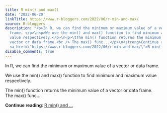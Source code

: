 ```yaml
---
title: R min() and max()
date: '2022-06-20'
linkTitle: https://www.r-bloggers.com/2022/06/r-min-and-max/
source: R-bloggers
description: "<p>In R, we can find the minimum or maximum value of a vector or data
  frame. </p>\n<p>We use the min() and max() function to find minimum and maximum
  value respectively.</p>\n<p>\tThe min() function returns the minimum value of a
  vector or data frame.<br /> The max() func...</p>\n<strong>Continue reading</strong>:
  <a href=\"https://www.r-bloggers.com/2022/06/r-min-and-max/\">R min() and ..."
disable_comments: true
---
```

<p>In R, we can find the minimum or maximum value of a vector or data frame. </p>
<p>We use the min() and max() function to find minimum and maximum value respectively.</p>
<p>	The min() function returns the minimum value of a vector or data frame.<br /> The max() func...</p>
<strong>Continue reading</strong>: <a href="https://www.r-bloggers.com/2022/06/r-min-and-max/">R min() and ...